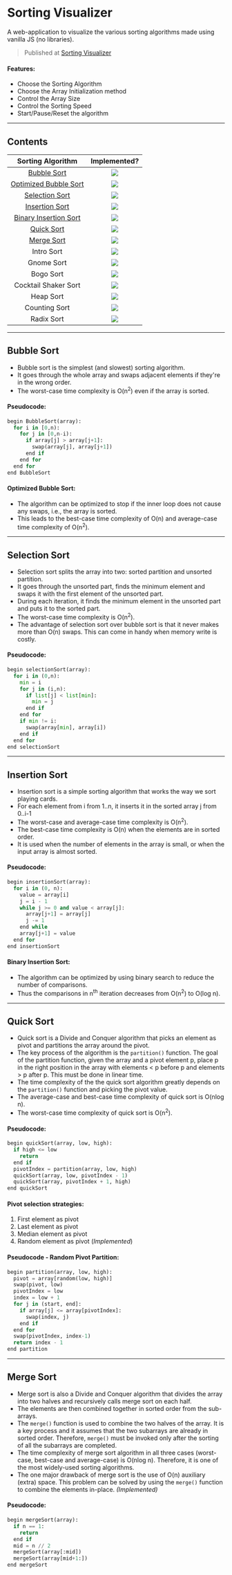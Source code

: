 # Sorting Visualizer
A web-application to visualize the various sorting algorithms made using vanilla JS (no libraries).
> Published at [Sorting Visualizer](https://shreeviknesh.github.io/SortingVisualizer/)
#### Features:
- Choose the Sorting Algorithm
- Choose the Array Initialization method
- Control the Array Size
- Control the Sorting Speed
- Start/Pause/Reset the algorithm

----
Contents
----
|Sorting Algorithm|Implemented?|
|:-:|:-:|
|[Bubble Sort](#bubble-sort)|<img src="https://img.shields.io/badge/-Yes-2ECC40">|
|[Optimized Bubble Sort](#optimized-bubble-sort)|<img src="https://img.shields.io/badge/-Yes-2ECC40">|
|[Selection Sort](#selection-sort)|<img src="https://img.shields.io/badge/-Yes-2ECC40">|
|[Insertion Sort](#insertion-sort)|<img src="https://img.shields.io/badge/-Yes-2ECC40">|
|[Binary Insertion Sort](#binary-insertion-sort)|<img src="https://img.shields.io/badge/-No-FF4136">|
|[Quick Sort](#quick-sort)|<img src="https://img.shields.io/badge/-Yes-2ECC40">|
|[Merge Sort](#merge-sort)|<img src="https://img.shields.io/badge/-Yes-2ECC40">|
|Intro Sort|<img src="https://img.shields.io/badge/-No-FF4136">|
|Gnome Sort|<img src="https://img.shields.io/badge/-No-FF4136">|
|Bogo Sort|<img src="https://img.shields.io/badge/-No-FF4136">|
|Cocktail Shaker Sort|<img src="https://img.shields.io/badge/-No-FF4136">|
|Heap Sort|<img src="https://img.shields.io/badge/-No-FF4136">|
|Counting Sort|<img src="https://img.shields.io/badge/-No-FF4136">|
|Radix Sort|<img src="https://img.shields.io/badge/-No-FF4136">|

----
Bubble Sort
----
- Bubble sort is the simplest (and slowest) sorting algorithm.
- It goes through the whole array and swaps adjacent elements if they're in the wrong order. 
- The worst-case time complexity is O(n<sup>2</sup>) even if the array is sorted.
#### Pseudocode:
```python
begin BubbleSort(array):
  for i in [0,n):
    for j in [0,n-i):
      if array[j] > array[j+1]:
        swap(array[j], array[j+1])
      end if
    end for
  end for
end BubbleSort
```
#### Optimized Bubble Sort:
- The algorithm can be optimized to stop if the inner loop does not cause any swaps, i.e., the array is sorted.
- This leads to the best-case time complexity of O(n) and average-case time complexity of O(n<sup>2</sup>).
<!--
#### Pseudocode:
```python
begin BubbleSort(array):
  for i in [0,n):
    swapped = False
    for j in [0,n-i):
      if array[j] > array[j+1]:
        swap(array[j], array[j+1])
        swapped = True
      end if
    end for
    if swapped = False:
      break
    endif
  end for
end BubbleSort
```
-->

----
Selection Sort
----
- Selection sort splits the array into two: sorted partition and unsorted partition.
- It goes through the unsorted part, finds the minimum element and swaps it with the first element of the unsorted part.
- During each iteration, it finds the minimum element in the unsorted part and puts it to the sorted part.
- The worst-case time complexity is O(n<sup>2</sup>).
- The advantage of selection sort over bubble sort is that it never makes more than O(n) swaps. This can come in handy when memory write is costly.
#### Pseudocode:
```python
begin selectionSort(array):
  for i in (0,n):
    min = i
    for j in (i,n):
      if list[j] < list[min]:
        min = j
      end if
    end for
    if min != i:
      swap(array[min], array[i])
    end if
  end for
end selectionSort
```

----
Insertion Sort
----
- Insertion sort is a simple sorting algorithm that works the way we sort playing cards.
- For each element from i from 1..n, it inserts it in the sorted array j from 0..i-1
- The worst-case and average-case time complexity is O(n<sup>2</sup>).
- The best-case time complexity is O(n) when the elements are in sorted order.
- It is used when the number of elements in the array is small, or when the input array is almost sorted.
#### Pseudocode:
```python
begin insertionSort(array):
  for i in (0, n): 
    value = array[i]
    j = i - 1
    while j >= 0 and value < array[j]:
      array[j+1] = array[j] 
      j -= 1
    end while
    array[j+1] = value
  end for
end insertionSort
```
#### Binary Insertion Sort:
- The algorithm can be optimized by using binary search to reduce the number of comparisons.
- Thus the comparisons in n<sup>th</sup> iteration decreases from O(n<sup>2</sup>) to O(log n).

----
Quick Sort
----
- Quick sort is a Divide and Conquer algorithm that picks an element as pivot and partitions the array around the pivot.
- The key process of the algorithm is the `partition()` function. The goal of the partition function, given the array and a pivot element p, place p in the right position in the array with elements < p before p and elements > p after p. This must be done in linear time.
- The time complexity of the the quick sort algorithm greatly depends on the `partition()` function and picking the pivot value.
- The average-case and best-case time complexity of quick sort is O(nlog n).
- The worst-case time complexity of quick sort is O(n<sup>2</sup>).
#### Pseudocode:
```python
begin quickSort(array, low, high):
  if high <= low
    return
  end if
  pivotIndex = partition(array, low, high)
  quickSort(array, low, pivotIndex - 1)
  quickSort(array, pivotIndex + 1, high)   
end quickSort
```
#### Pivot selection strategies:
1. First element as pivot
2. Last element as pivot
3. Median element as pivot
4. Random element as pivot (*Implemented*)
#### Pseudocode - Random Pivot Partition:
```python
begin partition(array, low, high):
  pivot = array[random(low, high)]
  swap(pivot, low)
  pivotIndex = low
  index = low + 1
  for j in (start, end]:
    if array[j] <= array[pivotIndex]:
      swap(index, j)
    end if
  end for
  swap(pivotIndex, index-1)
  return index - 1
end partition
```

----
Merge Sort
---- 
- Merge sort is also a Divide and Conquer algorithm that divides the array into two halves and recursively calls merge sort on each half.
- The elements are then combined together in sorted order from the sub-arrays.
- The `merge()` function is used to combine the two halves of the array. It is a key process and it assumes that the two subarrays are already in sorted order. Therefore, `merge()` must be invoked only after the sorting of all the subarrays are completed.
- The time complexity of merge sort algorithm in all three cases (worst-case, best-case and average-case) is O(nlog n). Therefore, it is one of the most widely-used sorting algorithms.
- The one major drawback of merge sort is the use of O(n) auxiliary (extra) space. This problem can be solved by using the `merge()` function to combine the elements in-place. *(Implemented)*
#### Pseudocode:
```python
begin mergeSort(array):
  if n == 1:
    return
  end if
  mid = n // 2
  mergeSort(array[:mid])
  mergeSort(array[mid+1:])   
end mergeSort
```
